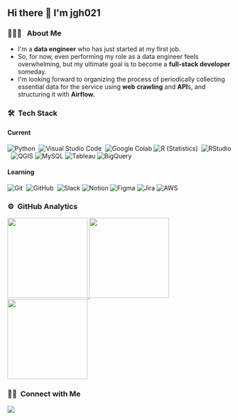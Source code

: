 ## Hi there 👋 I'm jgh021
### 👨🏻‍💻 &nbsp; About Me
- I'm a **data engineer** who has just started at my first job.
- So, for now, even performing my role as a data engineer feels overwhelming, but my ultimate goal is to become a **full-stack developer** someday.
- I'm looking forward to organizing the process of periodically collecting essential data for the service using **web crawling** and **API**s, and structuring it with **Airflow.**


### 🛠 &nbsp;Tech Stack
#### Current
![Python](https://img.shields.io/badge/-Python-333333?style=flat&logo=python)&nbsp;
![Visual Studio Code](https://img.shields.io/badge/-Visual%20Studio%20Code-333333?style=flat&logo=visual-studio-code&logoColor=007ACC)&nbsp;
![Google Colab](https://img.shields.io/badge/-Google%20Colab-333333?style=flat&logo=google-colab&logoColor=F9AB00)
![R (Statistics)](https://img.shields.io/badge/-R-333333?style=flat&logo=R&logoColor=276DC3)&nbsp;
![RStudio](https://img.shields.io/badge/-RStudio-333333?style=flat&logo=rstudio)&nbsp;
![QGIS](https://img.shields.io/badge/-QGIS-333333?style=flat&logo=qgis&logoColor=589632)
![MySQL](https://img.shields.io/badge/-MySQL-333333?style=flat&logo=mysql&logoColor=4479A1)
![Tableau](https://img.shields.io/badge/-Tableau-333333?style=flat&logo=tableau&logoColor=E97627)
![BigQuery](https://img.shields.io/badge/-BigQuery-333333?style=flat&logo=google-cloud&logoColor=4285F4)

#### Learning
![Git](https://img.shields.io/badge/-Git-333333?style=flat&logo=git)&nbsp;
![GitHub](https://img.shields.io/badge/-GitHub-333333?style=flat&logo=github)&nbsp;
![Slack](https://img.shields.io/badge/-Slack-333333?style=flat&logo=slack&logoColor=4A154B)
![Notion](https://img.shields.io/badge/-Notion-333333?style=flat&logo=notion&logoColor=000000)
![Figma](https://img.shields.io/badge/-Figma-333333?style=flat&logo=figma&logoColor=F24E1E)
![Jira](https://img.shields.io/badge/-Jira-333333?style=flat&logo=jira&logoColor=0052CC)
![AWS](https://img.shields.io/badge/-AWS-333333?style=flat&logo=amazon-aws&logoColor=232F3E)

### ⚙️ &nbsp;GitHub Analytics

<p align="left">
<a href="https://github.com/jgh021">
  <img height="180em" src="https://github-readme-stats-eight-theta.vercel.app/api?username=jgh021&show_icons=true&theme=vue-dark&include_all_commits=true&count_private=true" />
  <img height="180em" src="https://github-readme-stats-eight-theta.vercel.app/api/top-langs/?username=jgh021&layout=compact&exclude_lang=java+r&theme=vue-dark" />
  <img height="180em" src="https://github-readme-streak-stats.herokuapp.com/?user=jgh021&theme=vue-dark" />
</a>
</p>




### 🤝🏻 &nbsp;Connect with Me
<a href="mailto:jkhee0721@deepsales.com"><img src="https://img.shields.io/badge/-jkhee0721@deepsales.com-D14836?style=flat-square&logo=Gmail&logoColor=white"/></a>

